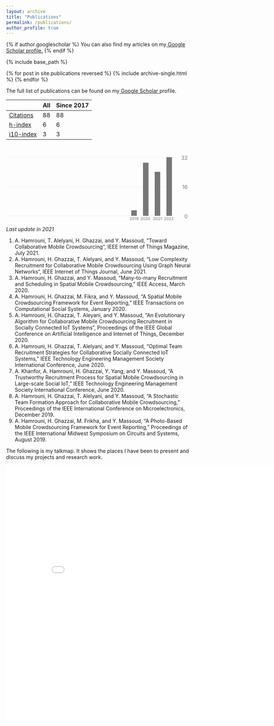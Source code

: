 ```yaml
---
layout: archive
title: "Publications"
permalink: /publications/
author_profile: true
---
```


{% if author.googlescholar %}
  You can also find my articles on my<u><a href="{{author.googlescholar}}"> Google Scholar </a>profile.</u>
{% endif %}

{% include base_path %}

{% for post in site.publications reversed %}
  {% include archive-single.html %}
{% endfor %}

The full list of publications can be found on my<a href="https://scholar.google.com/citations?user=DkkesEkAAAAJ&hl=en"> Google Scholar </a>profile.



<table id="gsc_rsb_st"><thead><tr><th class="gsc_rsb_sth"></th><th class="gsc_rsb_sth">All</th><th class="gsc_rsb_sth">Since 2017</th></tr></thead><tbody><tr><td class="gsc_rsb_sc1"><a href="javascript:void(0)" class="gsc_rsb_f gs_ibl" title="This is the number of citations to all publications. The second column has the &quot;recent&quot; version of this metric which is the number of new citations in the last 5 years to all publications.">Citations</a></td><td class="gsc_rsb_std">88</td><td class="gsc_rsb_std">88</td></tr><tr><td class="gsc_rsb_sc1"><a href="javascript:void(0)" class="gsc_rsb_f gs_ibl" title="h-index is the largest number h such that h publications have at least h citations. The second column has the &quot;recent&quot; version of this metric which is the largest number h such that h publications have at least h new citations in the last 5 years.">h-index</a></td><td class="gsc_rsb_std">6</td><td class="gsc_rsb_std">6</td></tr><tr><td class="gsc_rsb_sc1"><a href="javascript:void(0)" class="gsc_rsb_f gs_ibl" title="i10-index is the number of publications with at least 10 citations. The second column has the &quot;recent&quot; version of this metric which is the number of publications that have received at least 10 new citations in the last 5 years.">i10-index</a></td><td class="gsc_rsb_std">3</td><td class="gsc_rsb_std">3</td></tr></tbody></table>

<style>.gsc_g_t{position:absolute;bottom:0;color:#777;font-size:11px;}.gsc_g_a{position:absolute;bottom:13px;width:15px;background:#777;}.gsc_g_a:hover,.gsc_g_a:focus,.gsc_g_a:active{text-decoration:none;cursor:default;}.gsc_g_al{position:absolute;bottom:15px;left:7px;color:#222;background:white;font-size:11px;padding:1px;border:1px solid #777;border-radius:1px;visibility:hidden;opacity:0;transition:opacity .218s,visibility 0s .218s;}.gsc_g_a:hover .gsc_g_al,.gsc_g_a:focus .gsc_g_al,.gsc_g_a:active .gsc_g_al{visibility:visible;opacity:1;transition:all 0s;}#gsc_md_hist{max-width:190px;}.gsc_md_hist_w{position:relative;overflow:hidden;margin-right:43px;}.gs_md_bdy .gsc_md_hist_w,.gs_el_ph .gsc_md_hist_w,.gs_el_ta .gsc_md_hist_w{overflow-x:auto;padding-bottom:16px;}.gsc_md_hist_b{position:relative;height:174px;width:100%;}.gsc_md_hist_b .gsc_g_a{bottom:auto;}.gsc_md_hist_b .gsc_g_t{bottom:auto;top:161px;}.gsc_md_hist_b:after{position:absolute;right:152px;content:"\00A0";}.gsc_g_hist_x{position:relative;margin-right:45px;}.gsc_g_hist_xl{position:absolute;right:8px;width:35px;}.gs_el_ta .gsc_g_hist_xl,.gs_el_ph .gsc_g_hist_xl{right:16px;}.gsc_g_hist_wrp{padding-top:32px;position:relative;}.gs_el_ta .gsc_g_hist_wrp,.gs_el_ph .gsc_g_hist_wrp{padding-right:8px;}.gs_md_bdy .gsc_g_hist_wrp{border-top:0;}.gs_el_tc .gs_md_bdy .gsc_g_hist_wrp:after,.gs_el_tc.gs_el_ph .gsc_g_hist_wrp:after,.gs_el_tc.gs_el_ta .gsc_g_hist_wrp:after{display:block;content:"";position:absolute;z-index:100;top:0;left:0;width:20px;height:100%;background-image:linear-gradient(to left,rgba(255,255,255,0),rgba(255,255,255,1) 80%);}.gsc_g_x,.gsc_g_xt{position:absolute;left:0;border-bottom:1px solid #eee;width:100%;text-align:right;}.gsc_g_x{border-bottom:1px solid #eee;}.gsc_g_xtl{position:absolute;color:#777;}.gsc_g_gtr{position:absolute;}.gsc_g_a:last-child .gsc_g_al{right:0;left:auto;}</style>


<div class="gsc_g_hist_wrp" dir="rtl"><div class="gsc_g_hist_x"><div class="gsc_g_x" style="top:160px;"></div><div class="gsc_g_xt" style="top:0px;"></div><div class="gsc_g_xt" style="top:80px;"></div></div><div class="gsc_g_hist_xl"><div class="gsc_g_xtl" style="top:153px;">0</div><div class="gsc_g_xtl" style="top:-7px;">32</div><div class="gsc_g_xtl" style="top:73px;">16</div></div><div class="gsc_md_hist_w"><div class="gsc_md_hist_b"><span class="gsc_g_t" style="right:99px">2019</span><span class="gsc_g_t" style="right:67px">2020</span><span class="gsc_g_t" style="right:35px">2021</span><span class="gsc_g_t" style="right:3px">2022</span><a href="javascript:void(0)" class="gsc_g_a" style="right:104px;top:145px;height:15px;z-index:4"><span class="gsc_g_al">3</span></a><a href="javascript:void(0)" class="gsc_g_a" style="right:72px;top:15px;height:145px;z-index:3"><span class="gsc_g_al">29</span></a><a href="javascript:void(0)" class="gsc_g_a" style="right:40px;top:40px;height:120px;z-index:2"><span class="gsc_g_al">24</span></a><a href="javascript:void(0)" class="gsc_g_a" style="right:8px;top:0px;height:160px;z-index:1"><span class="gsc_g_al">32</span></a></div></div></div>
	



*Last update in 2021*

 
<ol>
	<li>A. Hamrouni, T. Alelyani, H. Ghazzai, and Y. Massoud, “Toward Collaborative Mobile Crowdsourcing“, IEEE Internet of Things Magazine, July 2021.</li>
	<li>A. Hamrouni, H. Ghazzai, T. Alelyani, and Y. Massoud, “Low Complexity Recruitment for Collaborative Mobile Crowdsourcing Using Graph Neural Networks“, IEEE Internet of Things Journal, June 2021.</li>
	<li>A. Hamrouni, H. Ghazzai, and Y. Massoud, “Many-to-many Recruitment and Scheduling in Spatial Mobile Crowdsourcing,” IEEE Access, March 2020.</li>
	<li>A. Hamrouni, H. Ghazzai, M. Fikra, and Y. Massoud, “A Spatial Mobile Crowdsourcing Framework for Event Reporting,” IEEE Transactions on Computational Social Systems, January 2020.</li>
	<li>A. Hamrouni, H. Ghazzai, T. Aleyani, and Y. Massoud, “An Evolutionary Algorithm for Collaborative Mobile Crowdsourcing Recruitment in Socially Connected IoT Systems”, Proceedings of the IEEE Global Conference on Artificial Intelligence and Internet of Things, December 2020.</li>
	<li>A. Hamrouni, H. Ghazzai, T. Alelyani, and Y. Massoud, “Optimal Team Recruitment Strategies for Collaborative Socially Connected IoT Systems,”&nbsp;IEEE Technology Engineering Management Society International Conference, June 2020.</li>
	<li>A. Khanfor, A. Hamrouni, H. Ghazzai, Y. Yang, and Y. Massoud, “A Trustworthy Recruitment Process for Spatial Mobile Crowdsourcing in Large-scale Social IoT,”&nbsp;IEEE Technology Engineering Management Society International Conference, June 2020.</li>
	<li>A. Hamrouni, H. Ghazzai, T. Alelyani, and Y. Massoud, “A Stochastic Team Formation Approach for Collaborative Mobile Crowdsourcing,” Proceedings of the IEEE International Conference on Microelectronics, December 2019.</li>
	<li>A. Hamrouni, H. Ghazzai, M. Frikha, and Y. Massoud, “A Photo-Based Mobile Crowdsourcing Framework for Event Reporting,” Proceedings of the IEEE International Midwest Symposium on Circuits and Systems, August 2019.</li>
</ol>


<meta name="description" content="Aymen Hamrouni received the Diplome d’Ingenieur (summa cum laude) in Telecommunication Engineering from the Ecole Superieure des Communications de Tunis (SUP’COM), Tunis, Tunisia, in 2019. Before
that, he recieved his CPGE degree in advanced theoretical mathematics and physics (Hons.) from Institut
Pr´eparatoire aux Etudes d’Ing´enieur de Sfax, in 2016.  Aymen is a young, passionate, and self-motivated
AI researcher with a versatile background in Information Technologies and equipped with thorough mathematical Optimization knowledge, Graph Theory expertise, and advanced Data Science skills. Fluent
in Python, C/C++, and Matlab, Aymen’s interests lay in the intersection of graph neural networks, deep
generative modelings, applied machine learning and optimization, mathematical modeling, graph theory,
and the Internet-of-Things. Aymen is currently serving as an active reviewer in IEEE IoT Journal, IEEE
TCSS, IEEE Access, and IEEE Communication Letters. During the period from 2019 to 2021, Aymen was
affiliated as a Junior Research Scientist with Stevens Institute of Technology. He has managed, till now,
to produce more than 10 state-of-the-art papers including journals, conferences, and magazines in various
top IEEE venues." />







The following is my talkmap. It shows the places I have been to present and discuss my projects and research work.
<iframe src="/talkmap/map.html" height="700" width="850" style="border:none;"></iframe>
